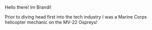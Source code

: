 Hello there! Im Brandi!

Prior to diving head first into the tech industry I was a Marine Corps helicopter mechanic on the MV-22 Ospreys!

